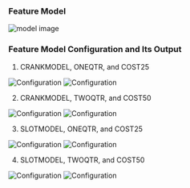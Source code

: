 ### Feature Model
![model image](images/model.png?raw=true)

### Feature Model Configuration and Its Output 
1. CRANKMODEL, ONEQTR, and COST25

![Configuration](images/crank25.png?raw=true)
![Configuration](images/crank25output.png?raw=true)

2. CRANKMODEL, TWOQTR, and COST50

![Configuration](images/crank50.png?raw=true)
![Configuration](images/crank50output.png?raw=true)

3. SLOTMODEL, ONEQTR, and COST25

![Configuration](images/slot25.png?raw=true)
![Configuration](images/slot25output.png?raw=true)

4. SLOTMODEL, TWOQTR, and COST50

![Configuration](images/slot50.png?raw=true)
![Configuration](images/slot50output.png?raw=true)
